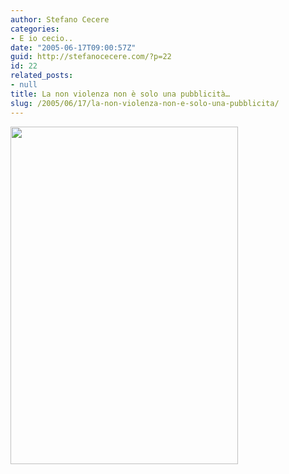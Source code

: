 ```yaml
---
author: Stefano Cecere
categories:
- E io cecio..
date: "2005-06-17T09:00:57Z"
guid: http://stefanocecere.com/?p=22
id: 22
related_posts:
- null
title: La non violenza non è solo una pubblicità…
slug: /2005/06/17/la-non-violenza-non-e-solo-una-pubblicita/
---
```


[<img src="http://www.lasvolta.org/FOTO/6noviolenza04/images/DSC_0042.jpg" width="364" height="540" />](http://www.iosonononviolento.it/)